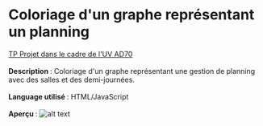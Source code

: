 # Coloriage d'un graphe représentant un planning
<u>TP Projet dans le cadre de l'UV AD70</u>
<br><br>
<b>Description </b>: Coloriage d'un graphe représentant une gestion de planning avec des salles et des demi-journées.
<br><br>
<b>Language utilisé </b>: HTML/JavaScript
<br><br>
<b>Aperçu </b> : 
![alt text](https://image.noelshack.com/fichiers/2018/23/2/1528207556-ad70-tp2.png)
